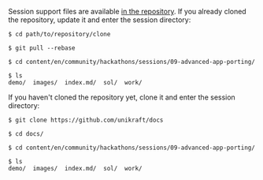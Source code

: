 Session support files are available [in the repository](https://github.com/unikraft/docs).
If you already cloned the repository, update it and enter the session directory:

```console
$ cd path/to/repository/clone

$ git pull --rebase

$ cd content/en/community/hackathons/sessions/09-advanced-app-porting/

$ ls
demo/  images/  index.md/  sol/  work/
```

If you haven't cloned the repository yet, clone it and enter the session directory:

```console
$ git clone https://github.com/unikraft/docs

$ cd docs/

$ cd content/en/community/hackathons/sessions/09-advanced-app-porting/

$ ls
demo/  images/  index.md/  sol/  work/
```
